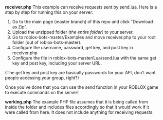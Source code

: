 <b>receiver.php</b>
This example can receive requests sent by send.lua. Here is a step by step for running this on your server:

1. Go to the main page (master branch) of this repo and click "Download as Zip".
2. Upload the unzipped folder <i>(the entire folder)</i> to your server.
3. Go to roblox-bots-master/Examples and move receiver.php to your root folder (out of roblox-bots-master).
4. Configure the username, password, get key, and post key in receiver.php
5. Configure the file in roblox-bots-master/Lua/send.lua with the same get key and post key, including your server URL.
 
(The get key and post key are basically passwords for your API, don't want people accessing your group, right?)

Once you've done that you can use the send function in your ROBLOX game to execute commands on the server!

<b>working.php</b>
The example PHP file assumes that it is being called from inside the folder and includes files accordingly so that it would work if it were called from here. It does not include anything for receiving requests.
